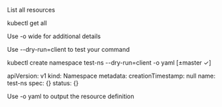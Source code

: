 List all resources

  kubectl get all

Use -o wide for additional details

Use --dry-run=client to test your command

  kubectl create namespace test-ns --dry-run=client -o yaml                                                [±master ✓]

apiVersion: v1
kind: Namespace
metadata:
  creationTimestamp: null
  name: test-ns
spec: {}
status: {}

Use -o yaml to output the resource definition

